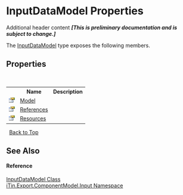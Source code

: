 # InputDataModel Properties
Additional header content _**\[This is preliminary documentation and is subject to change.\]**_

The <a href="413820bc-4f38-b1e8-854c-9d26d2818a2b">InputDataModel</a> type exposes the following members.


## Properties
&nbsp;<table><tr><th></th><th>Name</th><th>Description</th></tr><tr><td>![Public property](media/pubproperty.gif "Public property")</td><td><a href="4518d9c2-34a0-51f6-7b93-7ca8e5c544fe">Model</a></td><td /></tr><tr><td>![Public property](media/pubproperty.gif "Public property")</td><td><a href="abd2b565-d0c2-9d65-8243-484e066e87f2">References</a></td><td /></tr><tr><td>![Public property](media/pubproperty.gif "Public property")</td><td><a href="aa30ea1b-7e44-bb5c-3b50-9ee064c3a128">Resources</a></td><td /></tr></table>&nbsp;
<a href="#inputdatamodel-properties">Back to Top</a>

## See Also


#### Reference
<a href="413820bc-4f38-b1e8-854c-9d26d2818a2b">InputDataModel Class</a><br /><a href="ecb5b195-9cf6-cd2f-1a84-5e83a0fe636f">iTin.Export.ComponentModel.Input Namespace</a><br />